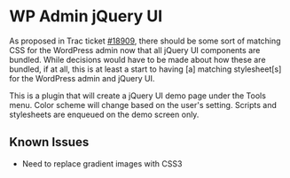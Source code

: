 WP Admin jQuery UI
=========================

As proposed in Trac ticket [#18909](http://core.trac.wordpress.org/ticket/18909), there should be some sort of matching CSS for the WordPress admin now that all jQuery UI components are bundled. While decisions would have to be made about how these are bundled, if at all, this is at least a start to having [a] matching stylesheet[s] for the WordPress admin and jQuery UI.

This is a plugin that will create a jQuery UI demo page under the Tools menu. Color scheme will change based on the user's setting. Scripts and stylesheets are enqueued on the demo screen only.

Known Issues
-------------------

* Need to replace gradient images with CSS3